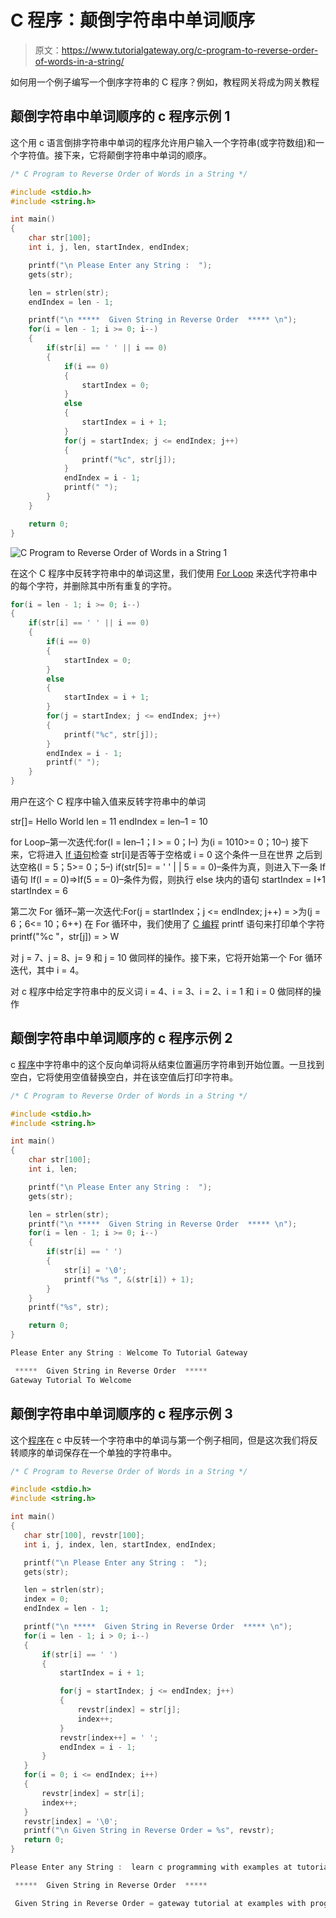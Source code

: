 # C 程序：颠倒字符串中单词顺序

> 原文：<https://www.tutorialgateway.org/c-program-to-reverse-order-of-words-in-a-string/>

如何用一个例子编写一个倒序字符串的 C 程序？例如，教程网关将成为网关教程

## 颠倒字符串中单词顺序的 c 程序示例 1

这个用 c 语言倒排字符串中单词的程序允许用户输入一个字符串(或字符数组)和一个字符值。接下来，它将颠倒字符串中单词的顺序。

```c
/* C Program to Reverse Order of Words in a String */

#include <stdio.h>
#include <string.h>

int main()
{
  	char str[100];
  	int i, j, len, startIndex, endIndex;

  	printf("\n Please Enter any String :  ");
  	gets(str);

  	len = strlen(str);
  	endIndex = len - 1;

  	printf("\n *****  Given String in Reverse Order  ***** \n"); 	   	
  	for(i = len - 1; i >= 0; i--)
	{
		if(str[i] == ' ' || i == 0)
		{
			if(i == 0)
			{
				startIndex = 0;
			}
			else
			{
				startIndex = i + 1;
			}
			for(j = startIndex; j <= endIndex; j++)
			{
				printf("%c", str[j]);
			}
			endIndex = i - 1;
			printf(" ");				
		} 
	}

  	return 0;
}
```

![C Program to Reverse Order of Words in a String 1](img/9b8b37c6f59f01c9de54aa0c4b4c2018.png)

在这个 C 程序中反转字符串中的单词这里，我们使用 [For Loop](https://www.tutorialgateway.org/for-loop-in-c-programming/) 来迭代字符串中的每个字符，并删除其中所有重复的字符。

```c
for(i = len - 1; i >= 0; i--)
{
	if(str[i] == ' ' || i == 0)
	{
		if(i == 0)
		{
			startIndex = 0;
		}
		else
		{
			startIndex = i + 1;
		}
		for(j = startIndex; j <= endIndex; j++)
		{
			printf("%c", str[j]);
		}
		endIndex = i - 1;
		printf(" ");				
	} 
}
```

用户在这个 C 程序中输入值来反转字符串中的单词

str[]= Hello World
len = 11
endIndex = len–1 = 10

for Loop–第一次迭代:for(I = len–1；I > = 0；I–)
为(i = 1010>= 0；10–)
接下来，它将进入 [If 语句](https://www.tutorialgateway.org/if-statement-in-c/)检查 str[i]是否等于空格或 i = 0
这个条件一旦在世界
之后到达空格(I = 5；5>= 0；5–)
if(str[5]= = ' ' | | 5 = = 0)–条件为真，则进入下一条 If 语句
If(I = = 0)=>If(5 = = 0)–条件为假，则执行 else 块内的语句
startIndex = I+1
startIndex = 6

第二次 For 循环–第一次迭代:For(j = startIndex；j <= endIndex; j++)
= >为(j = 6；6<= 10；6++)
在 For 循环中，我们使用了 [C 编程](https://www.tutorialgateway.org/c-programming/) printf 语句来打印单个字符
printf("%c "，str[j]) = > W

对 j = 7、j = 8、j= 9 和 j = 10 做同样的操作。接下来，它将开始第一个 For 循环迭代，其中 i = 4。

对 c 程序中给定字符串中的反义词 i = 4、i = 3、i = 2、i = 1 和 i = 0 做同样的操作

## 颠倒字符串中单词顺序的 c 程序示例 2

c [程序](https://www.tutorialgateway.org/c-programming-examples/)中字符串中的这个反向单词将从结束位置遍历字符串到开始位置。一旦找到空白，它将使用空值替换空白，并在该空值后打印字符串。

```c
/* C Program to Reverse Order of Words in a String */

#include <stdio.h>
#include <string.h>

int main()
{
  	char str[100];
  	int i, len;

  	printf("\n Please Enter any String :  ");
  	gets(str);

  	len = strlen(str);
  	printf("\n *****  Given String in Reverse Order  ***** \n"); 	   	
  	for(i = len - 1; i >= 0; i--)
	{
		if(str[i] == ' ')
		{
			str[i] = '\0';
			printf("%s ", &(str[i]) + 1);	
		} 
	}
	printf("%s", str);

  	return 0;
}
```

```c
Please Enter any String : Welcome To Tutorial Gateway

 *****  Given String in Reverse Order  ***** 
Gateway Tutorial To Welcome
```

## 颠倒字符串中单词顺序的 c 程序示例 3

这个[程序](https://www.tutorialgateway.org/c-programming-examples/)在 c 中反转一个字符串中的单词与第一个例子相同，但是这次我们将反转顺序的单词保存在一个单独的字符串中。

 ```c
/* C Program to Reverse Order of Words in a String */

#include <stdio.h>
#include <string.h>

int main()
{
  	char str[100], revstr[100];
  	int i, j, index, len, startIndex, endIndex;

  	printf("\n Please Enter any String :  ");
  	gets(str);

  	len = strlen(str);
  	index = 0;
  	endIndex = len - 1;

  	printf("\n *****  Given String in Reverse Order  ***** \n"); 	   	
  	for(i = len - 1; i > 0; i--)
	{
		if(str[i] == ' ')
		{
			startIndex = i + 1;

			for(j = startIndex; j <= endIndex; j++)
			{
				revstr[index] = str[j];
				index++;
			}
			revstr[index++] = ' ';
			endIndex = i - 1;				
		} 
	}
	for(i = 0; i <= endIndex; i++)
	{
		revstr[index] = str[i];
		index++;
	}
	revstr[index] = '\0';
	printf("\n Given String in Reverse Order = %s", revstr); 
  	return 0;
}
```

```c
Please Enter any String :  learn c programming with examples at tutorial gateway

 *****  Given String in Reverse Order  ***** 

 Given String in Reverse Order = gateway tutorial at examples with programming c learn
```